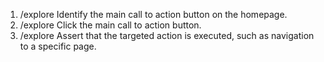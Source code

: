 1. /explore Identify the main call to action button on the homepage.
2. /explore Click the main call to action button.
3. /explore Assert that the targeted action is executed, such as navigation to a specific page.